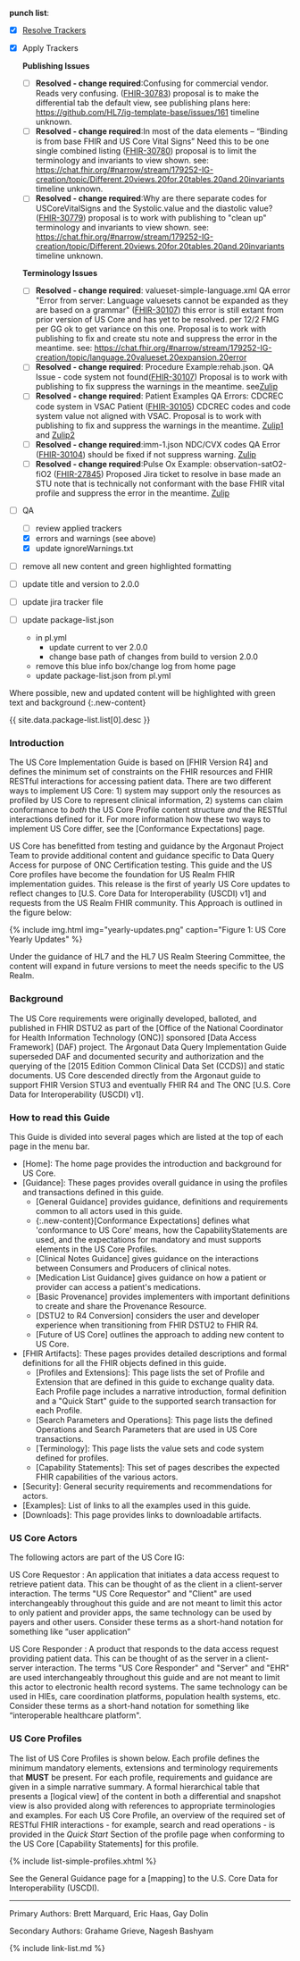 <div markdown="1" class="bg-info">



**punch list**:

- [X] [Resolve Trackers](https://jira.hl7.org/secure/Dashboard.jspa?selectPageId=12001)
- [X] Apply Trackers

    **Publishing Issues**
    - [ ] **Resolved - change required**:Confusing for commercial vendor.  Reads very confusing. ([FHIR-30783](https://jira.hl7.org/browse/FHIR-30783)) proposal is to make the differential tab the default view, see publishing plans here:  https://github.com/HL7/ig-template-base/issues/161  timeline unknown.
    - [ ] **Resolved - change required**:In most of the data elements – “Binding is from base FHIR and US Core Vital Signs”  Need this to be one single combined listing ([FHIR-30780](https://jira.hl7.org/browse/FHIR-30780)) proposal is to limit the terminology and invariants to view shown. see: https://chat.fhir.org/#narrow/stream/179252-IG-creation/topic/Different.20views.20for.20tables.20and.20invariants timeline unknown.
    - [ ] **Resolved - change required**:Why are there separate codes for USCoreVitalSigns and the Systolic.value and the diastolic value? ([FHIR-30779](https://jira.hl7.org/browse/FHIR-30779)) proposal is to work with publishing to "clean up" terminology and invariants to view shown. see: https://chat.fhir.org/#narrow/stream/179252-IG-creation/topic/Different.20views.20for.20tables.20and.20invariants timeline unknown.

    **Terminology Issues**

    - [ ] **Resolved - change required**: valueset-simple-language.xml QA error "Error from server: Language valuesets cannot be expanded as they are based on a grammar" ([FHIR-30107](https://jira.hl7.org/browse/FHIR-30107)) this error is still extant from prior version of US Core and has yet to be resolved. per 12/2 FMG per GG ok to get variance on this one. Proposal is to work with publishing to fix and create stu note and suppress the error in the meantime.   see:  https://chat.fhir.org/#narrow/stream/179252-IG-creation/topic/language.20valueset.20expansion.20error
    - [ ] **Resolved - change required**: Procedure Example:rehab.json. QA Issue - code system not found([FHIR-30107](https://jira.hl7.org/browse/FHIR-30107)) Proposal is to work with publishing to fix  suppress the warnings in the meantime. see[Zulip](https://chat.fhir.org/#narrow/stream/179252-IG-creation/topic/US.20core.20procedure.20example.20error)
    - [ ] **Resolved - change required**: Patient Examples QA Errors: CDCREC code system in VSAC Patient ([FHIR-30105](https://jira.hl7.org/browse/FHIR-30105)) CDCREC codes and code system value not aligned with VSAC. Proposal is to work with publishing to fix and suppress the warnings in the meantime. [Zulip1](https://chat.fhir.org/#narrow/stream/179252-IG-creation/topic/cdcrec.20code.20errors.20in.20US.20Core) and [Zulip2](https://chat.fhir.org/#narrow/stream/179252-IG-creation/topic/Race.20Code.20System)
    - [ ] **Resolved - change required**:imm-1.json NDC/CVX codes QA Error ([FHIR-30104](https://jira.hl7.org/browse/FHIR-30104)) should be fixed if not suppress warning. [Zulip](https://chat.fhir.org/#narrow/stream/179252-IG-creation/topic/CVX.20and.20NDC.20warnings.20in.20US.20Core)
    - [ ] **Resolved - change required**:Pulse Ox Example: observation-satO2-fiO2 ([FHIR-27845](https://jira.hl7.org/browse/FHIR-27845)) Proposed Jira ticket to resolve in base made an STU note that is technically not conformant with the base FHIR vital profile and suppress the error in the meantime. [Zulip](https://chat.fhir.org/#narrow/stream/179252-IG-creation/topic/US.20Core.20QA.20Issue.20.233-.20nasty.20profiling.20error)
- [ ] QA
     - [ ] review applied trackers
     - [X] errors and warnings  (see above)
     - [X] update ignoreWarnings.txt
- [ ] remove all new content and green highlighted formatting
- [ ] update title and version to 2.0.0
- [ ] update jira tracker file
- [ ] update package-list.json
     - in pl.yml
        - update current to ver 2.0.0
        - change base path of changes from build to version 2.0.0
    - remove this blue info box/change log from home page
    - update package-list.json from pl.yml

Where possible, new and updated content will be highlighted with green text and background
{:.new-content}

{{ site.data.package-list.list[0].desc }}

</div>

### Introduction
<div class='new-content' markdown='1'>

The US Core Implementation Guide is based on [FHIR Version R4] and defines the minimum set of constraints on the FHIR resources and FHIR RESTful interactions for accessing patient data. There are two different ways to implement US Core: 1) system may support only the resources as profiled by US Core to represent clinical information, 2) systems can claim conformance to *both* the  US Core Profile content structure *and* the RESTful interactions defined for it.  For more information how these two ways to implement US Core differ, see the [Conformance Expectations] page.

US Core has benefitted from testing and guidance by the Argonaut Project Team to provide additional content and guidance specific to Data Query Access for purpose of ONC Certification testing.  This guide and the US Core profiles have become the foundation for US Realm FHIR implementation guides.  This release is the first of yearly US Core updates to reflect changes to [U.S. Core Data for Interoperability (USCDI) v1] and requests from the US Realm FHIR community.  This Approach is outlined in the figure below:

{% include img.html img="yearly-updates.png" caption="Figure 1: US Core Yearly Updates" %}

Under the guidance of HL7 and the HL7 US Realm Steering Committee, the content will expand in future versions to meet the needs specific to the US Realm.

### Background

The US Core requirements were originally developed, balloted, and published in FHIR DSTU2 as part of the [Office of the National Coordinator for Health Information Technology (ONC)] sponsored [Data Access Framework] (DAF) project. The Argonaut Data Query Implementation Guide superseded DAF and documented security and authorization and the querying of the [2015 Edition Common Clinical Data Set (CCDS)] and static documents.  US Core descended directly from the Argonaut guide to support FHIR Version STU3 and eventually FHIR R4 and The ONC [U.S. Core Data for Interoperability (USCDI) v1].
</div>

### How to read this Guide

This Guide is divided into several pages which are listed at the top of each page in the menu bar.

- [Home]\: The home page provides the introduction and background for US Core.
- [Guidance]\: These pages provides overall guidance in using the profiles and transactions defined in this guide.
  - [General Guidance] provides guidance, definitions and requirements common to all actors used in this guide.
  - {:.new-content}[Conformance Expectations] defines what 'conformance to US Core' means, how the CapabilityStatements are used, and the expectations for mandatory and must supports elements in the US Core Profiles.
  - [Clinical Notes Guidance] gives guidance on the interactions between Consumers and Producers of clinical notes.
  - [Medication List Guidance] gives guidance on how a patient or provider can access a patient's medications.
  - [Basic Provenance] provides implementers with important definitions to create and share the Provenance Resource.
  - [DSTU2 to R4 Conversion] considers the user and developer experience when transitioning from FHIR DSTU2 to FHIR R4.
  - [Future of US Core] outlines the approach to adding new content to US Core.
- [FHIR Artifacts]\: These pages provides detailed descriptions and formal definitions for all the FHIR objects defined in this guide.
  - [Profiles and Extensions]\: This page lists the set of Profile and Extension that are defined in this guide to exchange quality data. Each Profile page includes a narrative introduction, formal definition and a "Quick Start" guide to the supported search transaction for each  Profile.
  - [Search Parameters and Operations]\: This page lists the  defined Operations and Search Parameters that are used in US Core transactions.
  - [Terminology]\: This page lists the value sets and code system defined for  profiles.
  - [Capability Statements]\: This set of pages describes the expected FHIR capabilities of the various  actors.
- [Security]\: General security requirements and recommendations for  actors.
- [Examples]\: List of links to all the examples used in this guide.
- [Downloads]\: This page provides links to downloadable artifacts.



### US Core Actors

The following actors are part of the US Core IG:

<div class="bg-success" markdown="1">
US Core Requestor
: An application that initiates a data access request to retrieve patient data. This can be thought of as the client in a client-server interaction. The terms "US Core Requestor" and "Client" are used interchangeably throughout this guide and are not meant to limit this actor to only patient and provider apps, the same technology can be used by payers and other users. Consider these terms as a short-hand notation for something like “user application”

US Core Responder
: A product that responds to the data access request providing patient data. This can be thought of as the server in a client-server interaction. The terms "US Core Responder" and "Server" and "EHR" are used interchangeably throughout this guide and are not meant to limit this actor to electronic health record systems.  The same technology can be used in HIEs, care coordination platforms, population health systems, etc. Consider these terms as a short-hand notation for something like “interoperable healthcare platform".
</div>

### US Core Profiles

The list of US Core Profiles is shown below.  Each profile defines the minimum mandatory elements, extensions and terminology requirements that **MUST** be present. For each profile, requirements and guidance are given in a simple narrative summary. A formal hierarchical table that presents a [logical view] of the content in both a differential and snapshot view is also provided along with references to appropriate terminologies and examples.  For each US Core Profile, an overview of the required set of RESTful FHIR interactions - for example, search and read operations - is provided in the *Quick Start* Section of the profile page <span class="bg-success">when conforming to the US Core [Capability Statements]</span> for this profile.

{% include list-simple-profiles.xhtml %}

See the General Guidance page for a [mapping] to the U.S. Core Data for Interoperability (USCDI).

----


Primary Authors: Brett Marquard, Eric Haas, Gay Dolin

Secondary Authors: Grahame Grieve, Nagesh Bashyam

{% include link-list.md %}
